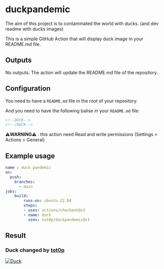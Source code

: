 # duckpandemic

The aim of this project is to contaminated the world with ducks. (and dev readme with ducks images)

This is a simple GitHub Action that will display duck image in your README.md file.

## Outputs

No outputs. The action will update the README.md file of the repository.

## Configuration

You need to have a `README.md` file in the root of your repository.

And you need to have the following balise in your `README.md` file:

```markdown
<!--DUCK-->
<!--/DUCK-->
```

⚠️**WARNING**⚠️ : this action need Read and write permissions (Settings > Actions > General)

## Example usage

```yaml
name : duck pandemic
on:
  push:
    branches:
      - main
jobs:
    build:
        runs-on: ubuntu-22.04
        steps:
        - uses: actions/checkout@v3
        - name: duck
          uses: tot0p/duckpandemic@v1
```

## Result

<!--DUCK-->
### Duck changed by [tot0p](https://github.com/tot0p)
[![Duck](https://random-d.uk/api/153.jpg)](https://github.com/tot0p/duckpandemic/issues/new?title=%F0%9F%A6%86%20Quack)
<!--/DUCK-->
